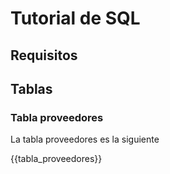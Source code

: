 # Tutorial de SQL


## Requisitos



## Tablas



### Tabla proveedores


La tabla proveedores es la siguiente


{{tabla_proveedores}}

